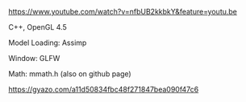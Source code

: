 https://www.youtube.com/watch?v=nfbUB2kkbkY&feature=youtu.be

C++, OpenGL 4.5

Model Loading: Assimp

Window: GLFW

Math: mmath.h (also on github page)

https://gyazo.com/a11d50834fbc48f271847bea090f47c6
